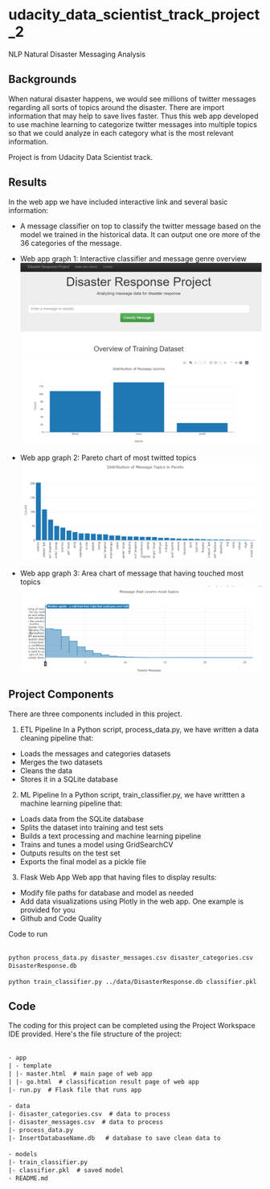 # udacity_data_scientist_track_project_2
NLP Natural Disaster Messaging Analysis

## Backgrounds
When natural disaster happens, we would see millions of twitter messages regarding all sorts of topics around the disaster. There are import information that may help to save lives faster. Thus this web app developed to use machine learning to categorize twitter messages into multiple topics so that we could analyze in each category what is the most relevant information.

Project is from Udacity Data Scientist track.

## Results
In the web app we have included interactive link and several basic information:
* A message classifier on top to classify the twitter message based on the model we trained in the historical data. It can output one ore more of the 36 categories of the message.

* Web app graph 1: Interactive classifier and message genre overview ![Overview of genre](/Pictures/overview_of_genres.png)
* Web app graph 2: Pareto chart of most twitted topics ![Count of Topics ](/Pictures/count_of_topics.png)
* Web app graph 3: Area chart of message that having touched most topics ![Count of Topics ](/Pictures/messages_cover_most_topics.png)

## Project Components
There are three components included in this project.

1. ETL Pipeline
In a Python script, process_data.py, we have written a data cleaning pipeline that:

* Loads the messages and categories datasets
* Merges the two datasets
* Cleans the data
* Stores it in a SQLite database

2. ML Pipeline
In a Python script, train_classifier.py, we have writtten a machine learning pipeline that:

* Loads data from the SQLite database
* Splits the dataset into training and test sets
* Builds a text processing and machine learning pipeline
* Trains and tunes a model using GridSearchCV
* Outputs results on the test set
* Exports the final model as a pickle file

3. Flask Web App
Web app that having files to display results:

* Modify file paths for database and model as needed
* Add data visualizations using Plotly in the web app. One example is provided for you
* Github and Code Quality


Code to run
```

python process_data.py disaster_messages.csv disaster_categories.csv DisasterResponse.db

python train_classifier.py ../data/DisasterResponse.db classifier.pkl
```


## Code
The coding for this project can be completed using the Project Workspace IDE provided. Here's the file structure of the project:

```

- app
| - template
| |- master.html  # main page of web app
| |- go.html  # classification result page of web app
|- run.py  # Flask file that runs app

- data
|- disaster_categories.csv  # data to process
|- disaster_messages.csv  # data to process
|- process_data.py
|- InsertDatabaseName.db   # database to save clean data to

- models
|- train_classifier.py
|- classifier.pkl  # saved model
- README.md

```
